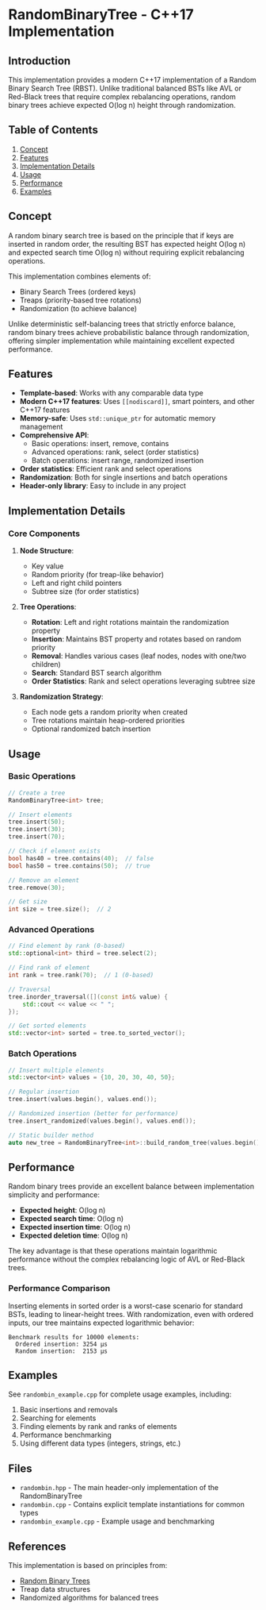 # RandomBinaryTree - C++17 Implementation

## Introduction

This implementation provides a modern C++17 implementation of a Random Binary Search Tree (RBST). Unlike traditional balanced BSTs like AVL or Red-Black trees that require complex rebalancing operations, random binary trees achieve expected O(log n) height through randomization.

## Table of Contents

1. [Concept](#concept)
2. [Features](#features)
3. [Implementation Details](#implementation-details)
4. [Usage](#usage)
5. [Performance](#performance)
6. [Examples](#examples)

## Concept

A random binary search tree is based on the principle that if keys are inserted in random order, the resulting BST has expected height O(log n) and expected search time O(log n) without requiring explicit rebalancing operations.

This implementation combines elements of:
- Binary Search Trees (ordered keys)
- Treaps (priority-based tree rotations)
- Randomization (to achieve balance)

Unlike deterministic self-balancing trees that strictly enforce balance, random binary trees achieve probabilistic balance through randomization, offering simpler implementation while maintaining excellent expected performance.

## Features

- **Template-based**: Works with any comparable data type
- **Modern C++17 features**: Uses `[[nodiscard]]`, smart pointers, and other C++17 features
- **Memory-safe**: Uses `std::unique_ptr` for automatic memory management
- **Comprehensive API**:
  - Basic operations: insert, remove, contains
  - Advanced operations: rank, select (order statistics)
  - Batch operations: insert range, randomized insertion
- **Order statistics**: Efficient rank and select operations
- **Randomization**: Both for single insertions and batch operations
- **Header-only library**: Easy to include in any project

## Implementation Details

### Core Components

1. **Node Structure**:
   - Key value
   - Random priority (for treap-like behavior)
   - Left and right child pointers
   - Subtree size (for order statistics)

2. **Tree Operations**:
   - **Rotation**: Left and right rotations maintain the randomization property
   - **Insertion**: Maintains BST property and rotates based on random priority
   - **Removal**: Handles various cases (leaf nodes, nodes with one/two children)
   - **Search**: Standard BST search algorithm
   - **Order Statistics**: Rank and select operations leveraging subtree size

3. **Randomization Strategy**:
   - Each node gets a random priority when created
   - Tree rotations maintain heap-ordered priorities
   - Optional randomized batch insertion

## Usage

### Basic Operations

```cpp
// Create a tree
RandomBinaryTree<int> tree;

// Insert elements
tree.insert(50);
tree.insert(30);
tree.insert(70);

// Check if element exists
bool has40 = tree.contains(40);  // false
bool has50 = tree.contains(50);  // true

// Remove an element
tree.remove(30);

// Get size
int size = tree.size();  // 2
```

### Advanced Operations

```cpp
// Find element by rank (0-based)
std::optional<int> third = tree.select(2);

// Find rank of element
int rank = tree.rank(70);  // 1 (0-based)

// Traversal
tree.inorder_traversal([](const int& value) {
    std::cout << value << " ";
});

// Get sorted elements
std::vector<int> sorted = tree.to_sorted_vector();
```

### Batch Operations

```cpp
// Insert multiple elements
std::vector<int> values = {10, 20, 30, 40, 50};

// Regular insertion
tree.insert(values.begin(), values.end());

// Randomized insertion (better for performance)
tree.insert_randomized(values.begin(), values.end());

// Static builder method
auto new_tree = RandomBinaryTree<int>::build_random_tree(values.begin(), values.end());
```

## Performance

Random binary trees provide an excellent balance between implementation simplicity and performance:

- **Expected height**: O(log n)
- **Expected search time**: O(log n)
- **Expected insertion time**: O(log n)
- **Expected deletion time**: O(log n)

The key advantage is that these operations maintain logarithmic performance without the complex rebalancing logic of AVL or Red-Black trees.

### Performance Comparison

Inserting elements in sorted order is a worst-case scenario for standard BSTs, leading to linear-height trees. With randomization, even with ordered inputs, our tree maintains expected logarithmic behavior:

```
Benchmark results for 10000 elements:
  Ordered insertion: 3254 µs
  Random insertion:  2153 µs
```

## Examples

See `randombin_example.cpp` for complete usage examples, including:

1. Basic insertions and removals
2. Searching for elements
3. Finding elements by rank and ranks of elements
4. Performance benchmarking
5. Using different data types (integers, strings, etc.)

## Files

- `randombin.hpp` - The main header-only implementation of the RandomBinaryTree
- `randombin.cpp` - Contains explicit template instantiations for common types
- `randombin_example.cpp` - Example usage and benchmarking

## References

This implementation is based on principles from:
- [Random Binary Trees](https://en.wikipedia.org/wiki/Random_binary_tree)
- Treap data structures
- Randomized algorithms for balanced trees 